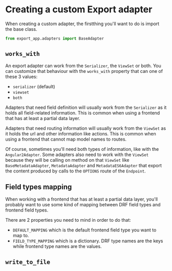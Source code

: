 # Creating a custom Export adapter

When creating a custom adapter, the firstthing you'll want to do is import the base class.

```python
from export_app.adapters import BaseAdapter
```

## `works_with`

An export adapter can work from the `Serializer`, the `ViewSet` or both. You can
customize that behaviour with the `works_with` property that can one of these 3 values:

- `serializer` (default)
- `viewset`
- `both`

Adapters that need field definition will usually work from the `Serializer` as it holds
all field-related information.
This is common when using a frontend that has at least a partial data layer.

Adapters that need routing information will usually work from the `ViewSet` as it holds
the url and other information like actions.
This is common when using a frontend that cannot map model names to routes.

Of course, sometimes you'll need both types of information, like with the `Angular2Adapter`.
Some adapters also need to work with the `ViewSet` because they will be calling on method
on that `ViewSet` like `BaseMetadataAdapter`, `MetadataAdapter` and `MetadataES6Adapter` that export the content produced by calls to the `OPTIONS` route of the `Endpoint`.

## Field types mapping

When working with a frontend that has at least a partial data layer, you'll probably want
to use some kind of mapping between DRF field types and frontend field types.

There are 2 properties you need to mind in order to do that:

- `DEFAULT_MAPPING` which is the default frontend field type you want to map to.
- `FIELD_TYPE_MAPPING` which is a dictionary. DRF type names are the keys while frontend type names are the values.

## `write_to_file`


